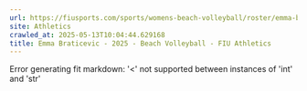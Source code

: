 ```yaml
---
url: https://fiusports.com/sports/womens-beach-volleyball/roster/emma-braticevic/11822
site: Athletics
crawled_at: 2025-05-13T10:04:44.629168
title: Emma Braticevic - 2025 - Beach Volleyball - FIU Athletics
---
```


Error generating fit markdown: '<' not supported between instances of 'int' and 'str'